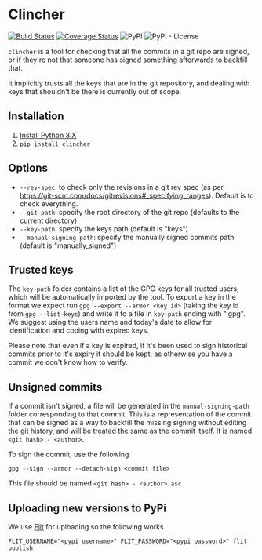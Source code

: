 Clincher
========
[![Build Status](https://travis-ci.org/lshift/clincher.svg?branch=master)](https://travis-ci.org/lshift/clincher)
[![Coverage Status](https://coveralls.io/repos/github/lshift/clincher/badge.svg)](https://coveralls.io/github/lshift/clincher)
![PyPI](https://img.shields.io/pypi/v/clincher.svg)
![PyPI - License](https://img.shields.io/pypi/l/clincher.svg)

`clincher` is a tool for checking that all the commits in a git repo are signed, or if they're not that someone has signed something afterwards to backfill that.

It implicitly trusts all the keys that are in the git repository, and dealing with keys that shouldn't be there is currently out of scope.

Installation
------------
1. [Install Python 3.X](https://www.python.org/downloads/)
2. `pip install clincher`

Options
-------
* `--rev-spec`: to check only the revisions in a git rev spec (as per https://git-scm.com/docs/gitrevisions#_specifying_ranges). Default is to check everything.
* `--git-path`: specify the root directory of the git repo (defaults to the current directory)
* `--key-path`: specify the keys path (default is "keys")
* `--manual-signing-path`: specify the manually signed commits path (default is "manually_signed")

Trusted keys
------------
The `key-path` folder contains a list of the GPG keys for all trusted users, which will be automatically imported by the tool. To export a key in the format we expect run `gpg --export --armor <key id>` (taking the key id from `gpg --list-keys`) and write it to a file
in `key-path` ending with ".gpg". We suggest using the users name and today's date to allow for identification and coping with expired keys.

Please note that even if a key is expired, if it's been used to sign historical commits prior to it's expiry it should be kept, as otherwise you have a commit we don't know how to verify.

Unsigned commits
----------------
If a commit isn't signed, a file will be generated in the `manual-signing-path` folder corresponding to that commit. This is a representation of the commit that can be signed as a way to backfill the missing signing without editing the git history, and will be treated the same as the commit itself. It is named `<git hash> - <author>`.

To sign the commit, use the following

`gpg --sign --armor --detach-sign <commit file>`

This file should be named `<git hash> - <author>.asc`

Uploading new versions to PyPi
------------------------------
We use [Flit](https://flit.readthedocs.io/en/latest/) for uploading so the following works

`FLIT_USERNAME="<pypi username>" FLIT_PASSWORD="<pypi password>" flit publish`